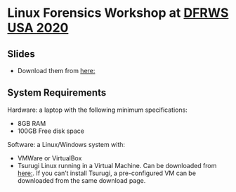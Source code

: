 # Linux Forensics Workshop at [DFRWS USA 2020](https://dfrws.org/presentation/performing-linux-forensic-analysis-and-why-you-should-care/)

## Slides
- Download them from [here:](https://github.com/ashemery/LinuxForensics/blob/master/Workshops/DFRWS_USA_2020/Workshop-Manual.pdf)

## System Requirements
Hardware: a laptop with the following minimum specifications:
- 8GB RAM
- 100GB Free disk space

Software: a Linux/Windows system with:
- VMWare or VirtualBox
- Tsurugi Linux running in a Virtual Machine. Can be downloaded from [here:](https://tsurugi-linux.org/downloads.php). If you can’t install Tsurugi, a pre-configured VM can be downloaded from the same download page.
